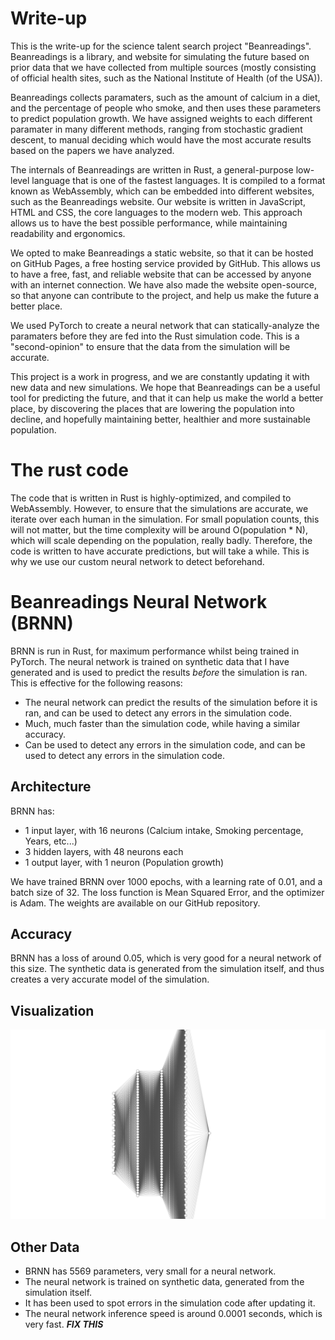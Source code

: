 # Write-up
This is the write-up for the science talent search project "Beanreadings". Beanreadings is a library, and website for simulating the future based on prior data that we have collected from multiple sources (mostly consisting of official health sites, such as the National Institute of Health (of the USA)).

Beanreadings collects paramaters, such as the amount of calcium in a diet, and the percentage of people who smoke, and then uses these parameters to predict population growth. We have assigned weights to each different paramater in many different methods, ranging from stochastic gradient descent, to manual deciding which would have the most accurate results based on the papers we have analyzed.

The internals of Beanreadings are written in Rust, a general-purpose low-level language that is one of the fastest languages. It is compiled to a format known as WebAssembly, which can be embedded into different websites, such as the Beanreadings website. Our website is written in JavaScript, HTML and CSS, the core languages to the modern web. This approach allows us to have the best possible performance, while maintaining readability and ergonomics.

We opted to make Beanreadings a static website, so that it can be hosted on GitHub Pages, a free hosting service provided by GitHub. This allows us to have a free, fast, and reliable website that can be accessed by anyone with an internet connection. We have also made the website open-source, so that anyone can contribute to the project, and help us make the future a better place.

We used PyTorch to create a neural network that can statically-analyze the paramaters before they are fed into the Rust simulation code. This is a "second-opinion" to ensure that the data from the simulation will be accurate.

This project is a work in progress, and we are constantly updating it with new data and new simulations. We hope that Beanreadings can be a useful tool for predicting the future, and that it can help us make the world a better place, by discovering the places that are lowering the population into decline, and hopefully maintaining better, healthier and more sustainable population.

# The rust code

The code that is written in Rust is highly-optimized, and compiled to WebAssembly. However, to ensure that the simulations are accurate, we iterate over each human in the simulation. For small population counts, this will not matter, but the time complexity will be around O(population * N), which will scale depending on the population, really badly. Therefore, the code is written to have accurate predictions, but will take a while. This is why we use our custom neural network to detect beforehand.

# Beanreadings Neural Network (BRNN)

BRNN is run in Rust, for maximum performance whilst being trained in PyTorch. The neural network is trained on synthetic data that I have generated and is used to predict the results *before* the simulation is ran.<br>
This is effective for the following reasons:
- The neural network can predict the results of the simulation before it is ran, and can be used to detect any errors in the simulation code.
- Much, much faster than the simulation code, while having a similar accuracy.
- Can be used to detect any errors in the simulation code, and can be used to detect any errors in the simulation code.

## Architecture
BRNN has:<br>
- 1 input layer, with 16 neurons (Calcium intake, Smoking percentage, Years, etc...)
- 3 hidden layers, with 48 neurons each
- 1 output layer, with 1 neuron (Population growth)

We have trained BRNN over 1000 epochs, with a learning rate of 0.01, and a batch size of 32. The loss function is Mean Squared Error, and the optimizer is Adam. The weights are available on our GitHub repository.

## Accuracy
BRNN has a loss of around 0.05, which is very good for a neural network of this size. The synthetic data is generated from the simulation itself, and thus creates a very accurate model of the simulation.

## Visualization
![BRNN](https://raw.githubusercontent.com/beanreadings/assets/main/nn.png)

## Other Data
- BRNN has 5569 parameters, very small for a neural network.
- The neural network is trained on synthetic data, generated from the simulation itself.
- It has been used to spot errors in the simulation code after updating it.
- The neural network inference speed is around 0.0001 seconds, which is very fast. ***FIX THIS***
